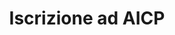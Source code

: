 ---
year: "2025"
title: "Iscrizione ad AICP"
institution: "Associazione Italiana Coach Professionisti"
order: 3
---